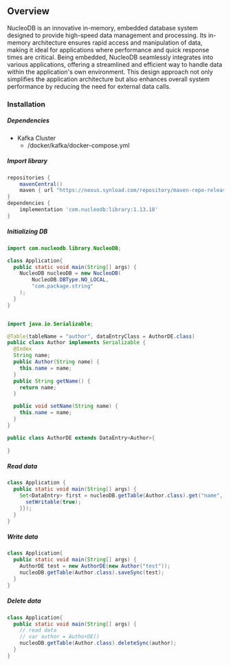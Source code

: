 ## Overview
NucleoDB is an innovative in-memory, embedded database system designed to provide high-speed data management and processing. Its in-memory architecture ensures rapid access and manipulation of data, making it ideal for applications where performance and quick response times are critical. Being embedded, NucleoDB seamlessly integrates into various applications, offering a streamlined and efficient way to handle data within the application's own environment. This design approach not only simplifies the application architecture but also enhances overall system performance by reducing the need for external data calls.

### Installation

##### Dependencies

* Kafka Cluster
  * /docker/kafka/docker-compose.yml

##### Import library
```groovy
repositories {
    mavenCentral()
    maven { url "https://nexus.synload.com/repository/maven-repo-releases/" }
}
dependencies {
    implementation 'com.nucleodb:library:1.13.18'
}
```

##### Initializing DB
```java
import com.nucleodb.library.NucleoDB;

class Application{
  public static void main(String[] args) {
    NucleoDB nucleoDB = new NucleoDB(
        NucleoDB.DBType.NO_LOCAL,
        "com.package.string"
    );
  }
}
```

```java

import java.io.Serializable;

@Table(tableName = "author", dataEntryClass = AuthorDE.class)
public class Author implements Serializable {
  @Index
  String name;
  public Author(String name) {
    this.name = name;
  }
  public String getName() {
    return name;
  }

  public void setName(String name) {
    this.name = name;
  }
}

public class AuthorDE extends DataEntry<Author>{
  
}
```

##### Read data
```java
class Application {
  public static void main(String[] args) {
    Set<DataEntry> first = nucleoDB.getTable(Author.class).get("name", "test", new DataEntryProjection(){{
      setWritable(true);
    }});
  }
}
```

##### Write data

```java
class Application{
  public static void main(String[] args) {
    AuthorDE test = new AuthorDE(new Author("test"));
    nucleoDB.getTable(Author.class).saveSync(test);
  }
}
```

##### Delete data

```java
class Application{
  public static void main(String[] args) { 
    // read data 
    // var author = AuthorDE()
    nucleoDB.getTable(Author.class).deleteSync(author);
  }
}
```
